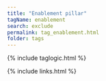 ```yaml
---
title: "Enablement pillar"
tagName: enablement
search: exclude
permalink: tag_enablement.html
folder: tags
---
```

{% include taglogic.html %}

{% include links.html %}